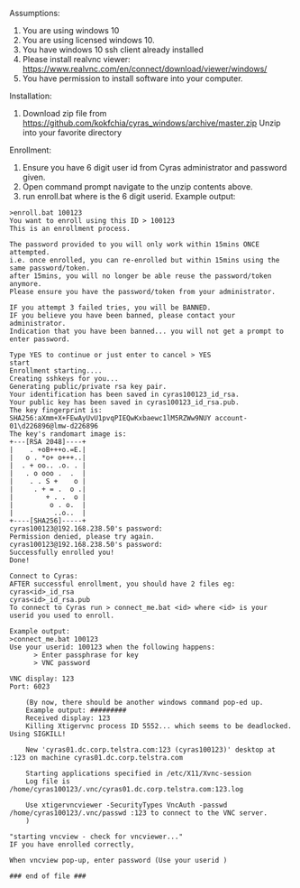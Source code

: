 Assumptions:
1. You are using windows 10
2. You are using licensed windows 10.
3. You have windows 10 ssh client already installed
4. Please install realvnc viewer: https://www.realvnc.com/en/connect/download/viewer/windows/
5. You have permission to install software into your computer.

Installation:
1. Download zip file from https://github.com/kokfchia/cyras_windows/archive/master.zip
Unzip into your favorite directory

Enrollment:
1. Ensure you have 6 digit user id from Cyras administrator and password given.
2. Open command prompt navigate to the unzip contents above.
3. run enroll.bat <id> where <id> is the 6 digit userid.
Example output:
```
>enroll.bat 100123
You want to enroll using this ID > 100123
This is an enrollment process.

The password provided to you will only work within 15mins ONCE attempted.
i.e. once enrolled, you can re-enrolled but within 15mins using the same password/token.
after 15mins, you will no longer be able reuse the password/token anymore.
Please ensure you have the password/token from your administrator.

IF you attempt 3 failed tries, you will be BANNED.
IF you believe you have been banned, please contact your administrator.
Indication that you have been banned... you will not get a prompt to enter password.

Type YES to continue or just enter to cancel > YES
start
Enrollment starting....
Creating sshkeys for you...
Generating public/private rsa key pair.
Your identification has been saved in cyras100123_id_rsa.
Your public key has been saved in cyras100123_id_rsa.pub.
The key fingerprint is:
SHA256:aXmm+X+FEwAyUvU1pvqPIEQwKxbaewc1lM5RZWw9NUY account-01\d226896@lmw-d226896
The key's randomart image is:
+---[RSA 2048]----+
|    . +oB+++o.=E.|
|   o . *o+ o+++..|
|  . + oo.. .o. . |
|   . o ooo .  .  |
|    . . S +    o |
|     . + = .  o .|
|        + . .  o |
|         o . o.  |
|          ..o..  |
+----[SHA256]-----+
cyras100123@192.168.238.50's password:
Permission denied, please try again.
cyras100123@192.168.238.50's password:
Successfully enrolled you!
Done!
```
```
Connect to Cyras:
AFTER successful enrollment, you should have 2 files eg:
cyras<id>_id_rsa
cyras<id>_id_rsa.pub
To connect to Cyras run > connect_me.bat <id> where <id> is your userid you used to enroll.

Example output:
>connect_me.bat 100123
Use your userid: 100123 when the following happens:
      > Enter passphrase for key
      > VNC password

VNC display: 123
Port: 6023

    (By now, there should be another windows command pop-ed up.
    Example output: #########
    Received display: 123
    Killing Xtigervnc process ID 5552... which seems to be deadlocked. Using SIGKILL!

    New 'cyras01.dc.corp.telstra.com:123 (cyras100123)' desktop at :123 on machine cyras01.dc.corp.telstra.com

    Starting applications specified in /etc/X11/Xvnc-session
    Log file is /home/cyras100123/.vnc/cyras01.dc.corp.telstra.com:123.log

    Use xtigervncviewer -SecurityTypes VncAuth -passwd /home/cyras100123/.vnc/passwd :123 to connect to the VNC server.
    )

"starting vncview - check for vncviewer..."
IF you have enrolled correctly, 

When vncview pop-up, enter password (Use your userid )
```

```
### end of file ###
```
